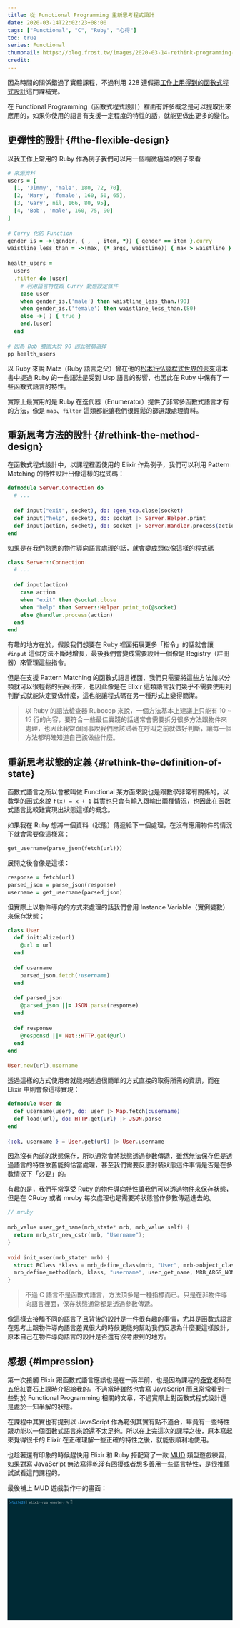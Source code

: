 ```yaml
---
title: 從 Functional Programming 重新思考程式設計
date: 2020-03-14T22:02:23+08:00
tags: ["Functional", "C", "Ruby", "心得"]
toc: true
series: Functional
thumbnail: https://blog.frost.tw/images/2020-03-14-rethink-programming-by-functional/thumbnail.jpg
credit:
---
```


因為時間的關係錯過了實體課程，不過利用 228 連假把[工作上用得到的函數式程式設計](https://campus.5xruby.tw/?affcode=141380_ht16jam9)這門課補完。

在 Functional Programming（函數式程式設計）裡面有許多概念是可以提取出來應用的，如果你使用的語言有支援一定程度的特性的話，就能更做出更多的變化。

<!--more-->

## 更彈性的設計 {#the-flexible-design}

以我工作上常用的 Ruby 作為例子我們可以用一個稍微極端的例子來看

```ruby
# 來源資料
users = [
  [1, 'Jimmy', 'male', 180, 72, 70],
  [2, 'Mary', 'female', 160, 50, 65],
  [3, 'Gary', nil, 166, 80, 95],
  [4, 'Bob', 'male', 160, 75, 90]
]

# Curry 化的 Function
gender_is = ->(gender, (_, _, item, *)) { gender == item }.curry
waistline_less_than = ->(max, (*_args, waistline)) { max > waistline }.curry

health_users =
  users
  .filter do |user|
    # 利用語言特性跟 Curry 動態設定條件
    case user
    when gender_is.('male') then waistline_less_than.(90)
    when gender_is.('female') then waistline_less_than.(80)
    else ->(_) { true }
    end.(user)
  end

# 因為 Bob 腰圍大於 90 因此被篩選掉
pp health_users
```

以 Ruby 來說 Matz（Ruby 語言之父）曾在他的[松本行弘談程式世界的未來](https://www.tenlong.com.tw/products/9789863473312)這本書中提過 Ruby 的一些語法是受到 Lisp 語言的影響，也因此在 Ruby 中保有了一些函數式語言的特性。

實際上最實用的是 Ruby 在迭代器（Enumerator）提供了非常多函數式語言才有的方法，像是 `map`、`filter` 這類都能讓我們很輕鬆的篩選跟處理資料。

## 重新思考方法的設計 {#rethink-the-method-design}

在函數式程式設計中，以課程裡面使用的 Elixir 作為例子，我們可以利用 Pattern Matching 的特性設計出像這樣的程式碼：

```elixir
defmodule Server.Connection do
  # ...

  def input("exit", socket), do: :gen_tcp.close(socket)
  def input("help", socket), do: socket |> Server.Helper.print
  def input(action, socket), do: socket |> Server.Handler.process(action)
end
```

如果是在我們熟悉的物件導向語言處理的話，就會變成類似像這樣的程式碼

```ruby
class Server::Connection
  # ...

  def input(action)
    case action
    when "exit" then @socket.close
    when "help" then Server::Helper.print_to(@socket)
    else @handler.process(action)
  end
end
```

有趣的地方在於，假設我們想要在 Ruby 裡面拓展更多「指令」的話就會讓 `#input` 這個方法不斷地增長，最後我們會變成需要設計一個像是 Registry（註冊器）來管理這些指令。

但是在支援 Pattern Matching 的函數式語言裡面，我們只需要將這些方法加以分類就可以很輕鬆的拓展出來，也因此像是在 Elixir 這類語言我們幾乎不需要使用到判斷式就能決定要做什麼，這也能讓程式碼在另一種形式上變得簡潔。

> 以 Ruby 的語法檢查器 Rubocop 來說，一個方法基本上建議上只能有 10 ~ 15 行的內容，要符合一些最佳實踐的話通常會需要拆分很多方法跟物件來處理，也因此我常跟同事說我們應該試著在呼叫之前就做好判斷，讓每一個方法都明確知道自己該做些什麼。

## 重新思考狀態的定義 {#rethink-the-definition-of-state}

函數式語言之所以會被叫做 Functional 某方面來說也是跟數學非常有關係的，以數學的函式來說 `f(x) = x + 1` 其實也只會有輸入跟輸出兩種情況，也因此在函數式語言比較難實現出狀態這樣的概念。

如果我在 Ruby 想將一個資料（狀態）傳遞給下一個處理，在沒有應用物件的情況下就會需要像這樣寫：

```ruby
get_username(parse_json(fetch(url)))
```

展開之後會像是這樣：

```ruby
response = fetch(url)
parsed_json = parse_json(response)
username = get_username(parsed_json)
```

但實際上以物件導向的方式來處理的話我們會用 Instance Variable（實例變數）來保存狀態：

```ruby
class User
  def initialize(url)
    @url = url
  end

  def username
    parsed_json.fetch(:username)
  end

  def parsed_json
    @parsed_json ||= JSON.parse(response)
  end

  def response
    @responsd ||= Net::HTTP.get(@url)
  end
end

User.new(url).username
```

透過這樣的方式使用者就能夠透過很簡單的方式直接的取得所需的資訊，而在 Elixir 中則會像這樣實現：

```elixir
defmodule User do
  def username(user), do: user |> Map.fetch(:username)
  def load(url), do: HTTP.get(url) |> JSON.parse
end

{:ok, username } = User.get(url) |> User.username
```

因為沒有內部的狀態保存，所以通常會將狀態透過參數傳遞，雖然無法保存但是透過語言的特性依舊能夠恰當處理，甚至我們需要反思封裝狀態這件事情是否是在多數情況下「必要」的。

有趣的是，我們平常享受 Ruby 的物件導向特性讓我們可以透過物件來保存狀態，但是在 CRuby 或者 mruby 每次處理也是需要將狀態當作參數傳遞進去的。

```c
// mruby

mrb_value user_get_name(mrb_state* mrb, mrb_value self) {
  return mrb_str_new_cstr(mrb, "Username");
}

void init_user(mrb_state* mrb) {
  struct RClass *klass = mrb_define_class(mrb, "User", mrb->object_class);
  mrb_define_method(mrb, klass, "username", user_get_name, MRB_ARGS_NONE());
}
```

> 不過 C 語言不是函數式語言，方法頂多是一種指標而已。只是在非物件導向語言裡面，保存狀態通常都是透過參數傳遞。

像這樣去接觸不同的語言了且背後的設計是一件很有趣的事情，尤其是函數式語言在思考上跟物件導向語言差異很大的時候更能夠幫助我們反思為什麼要這樣設計，原本自己在物件導向語言的設計是否還有沒考慮到的地方。

## 感想 {#impression}

第一次接觸 Elixir 跟函數式語言應該也是在一兩年前，也是因為課程的[泰安](https://taian.su/)老師在五倍紅寶石上課時介紹給我的。不過當時雖然也會寫 JavaScript 而且常常看到一些對於 Functional Programming 相關的文章，不過實際上對函數式程式設計還是處於一知半解的狀態。

在課程中其實也有提到以 JavaScript 作為範例其實有點不適合，畢竟有一些特性跟功能以一個函數式語言來說還不太足夠。所以在上完這次的課程之後，原本寫起來覺得很卡的 Elixir 在正確理解一些正確的特性之後，就能很順利地使用。

也趁著還有印象的時候趕快用 Elixir 和 Ruby 搭配寫了一款 [MUD](https://github.com/elct9620/elixir-mud) 類型遊戲練習，如果對寫 JavaScript 無法寫得乾淨有困擾或者想多善用一些語言特性，是很推薦試試看這門課程的。

最後補上 MUD 遊戲製作中的畫面：

![MUD 有限狀態機](/images/2020-03-14-rethink-programming-by-functional/mud.gif)


